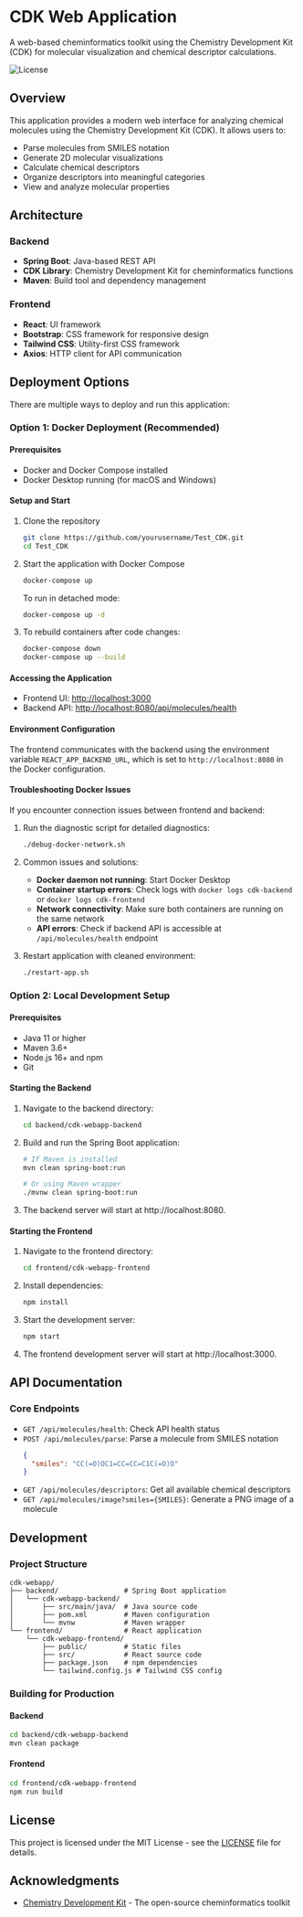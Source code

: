 # CDK Web Application

A web-based cheminformatics toolkit using the Chemistry Development Kit (CDK) for molecular visualization and chemical descriptor calculations.

![License](https://img.shields.io/badge/license-MIT-blue.svg)

## Overview

This application provides a modern web interface for analyzing chemical molecules using the Chemistry Development Kit (CDK). It allows users to:

- Parse molecules from SMILES notation
- Generate 2D molecular visualizations
- Calculate chemical descriptors
- Organize descriptors into meaningful categories
- View and analyze molecular properties

## Architecture

### Backend
- **Spring Boot**: Java-based REST API
- **CDK Library**: Chemistry Development Kit for cheminformatics functions
- **Maven**: Build tool and dependency management

### Frontend
- **React**: UI framework
- **Bootstrap**: CSS framework for responsive design
- **Tailwind CSS**: Utility-first CSS framework
- **Axios**: HTTP client for API communication

## Deployment Options

There are multiple ways to deploy and run this application:

### Option 1: Docker Deployment (Recommended)

#### Prerequisites
- Docker and Docker Compose installed
- Docker Desktop running (for macOS and Windows)

#### Setup and Start

1. Clone the repository
   ```bash
   git clone https://github.com/yourusername/Test_CDK.git
   cd Test_CDK
   ```

2. Start the application with Docker Compose
   ```bash
   docker-compose up
   ```
   
   To run in detached mode:
   ```bash
   docker-compose up -d
   ```

3. To rebuild containers after code changes:
   ```bash
   docker-compose down
   docker-compose up --build
   ```

#### Accessing the Application
- Frontend UI: [http://localhost:3000](http://localhost:3000)
- Backend API: [http://localhost:8080/api/molecules/health](http://localhost:8080/api/molecules/health)

#### Environment Configuration
The frontend communicates with the backend using the environment variable `REACT_APP_BACKEND_URL`, which is set to `http://localhost:8080` in the Docker configuration.

#### Troubleshooting Docker Issues

If you encounter connection issues between frontend and backend:

1. Run the diagnostic script for detailed diagnostics:
   ```bash
   ./debug-docker-network.sh
   ```

2. Common issues and solutions:
   - **Docker daemon not running**: Start Docker Desktop
   - **Container startup errors**: Check logs with `docker logs cdk-backend` or `docker logs cdk-frontend`
   - **Network connectivity**: Make sure both containers are running on the same network
   - **API errors**: Check if backend API is accessible at `/api/molecules/health` endpoint

3. Restart application with cleaned environment:
   ```bash
   ./restart-app.sh
   ```

### Option 2: Local Development Setup

#### Prerequisites
- Java 11 or higher
- Maven 3.6+
- Node.js 16+ and npm
- Git

#### Starting the Backend

1. Navigate to the backend directory:
   ```bash
   cd backend/cdk-webapp-backend
   ```

2. Build and run the Spring Boot application:
   ```bash
   # If Maven is installed
   mvn clean spring-boot:run
   
   # Or using Maven wrapper
   ./mvnw clean spring-boot:run
   ```

3. The backend server will start at http://localhost:8080.

#### Starting the Frontend

1. Navigate to the frontend directory:
   ```bash
   cd frontend/cdk-webapp-frontend
   ```

2. Install dependencies:
   ```bash
   npm install
   ```

3. Start the development server:
   ```bash
   npm start
   ```

4. The frontend development server will start at http://localhost:3000.

## API Documentation

### Core Endpoints

- `GET /api/molecules/health`: Check API health status
- `POST /api/molecules/parse`: Parse a molecule from SMILES notation
  ```json
  {
    "smiles": "CC(=O)OC1=CC=CC=C1C(=O)O"
  }
  ```
- `GET /api/molecules/descriptors`: Get all available chemical descriptors
- `GET /api/molecules/image?smiles={SMILES}`: Generate a PNG image of a molecule

## Development

### Project Structure

```
cdk-webapp/
├── backend/                # Spring Boot application
│   └── cdk-webapp-backend/
│       ├── src/main/java/  # Java source code
│       ├── pom.xml         # Maven configuration
│       └── mvnw            # Maven wrapper
└── frontend/               # React application
    └── cdk-webapp-frontend/
        ├── public/         # Static files
        ├── src/            # React source code
        ├── package.json    # npm dependencies
        └── tailwind.config.js # Tailwind CSS config
```

### Building for Production

#### Backend
```bash
cd backend/cdk-webapp-backend
mvn clean package
```

#### Frontend
```bash
cd frontend/cdk-webapp-frontend
npm run build
```

## License

This project is licensed under the MIT License - see the [LICENSE](LICENSE) file for details.

## Acknowledgments

- [Chemistry Development Kit](https://cdk.github.io/) - The open-source cheminformatics toolkit
